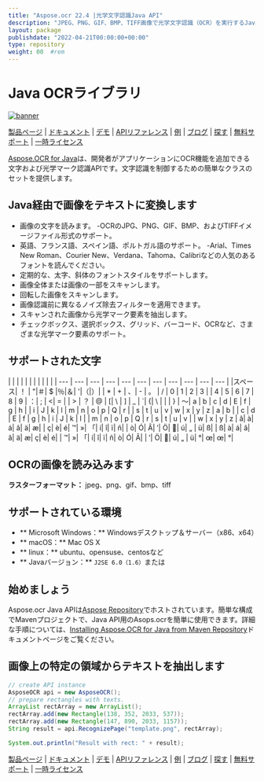 ```yaml
---
title: "Aspose.ocr 22.4 |光学文字認識Java API" 
description: "JPEG、PNG、GIF、BMP、TIFF画像で光学文字認識（OCR）を実行するJavaクラスライブラリ。 OCR経由で英語、フランス語、スペイン語、ポルトガル語を抽出します。" 
layout: package
publishdate: "2022-04-21T00:00:00+00:00"
type: repository
weight: 00	#rem
---
```


# Java OCRライブラリ
[![banner](../aspose_ocr-for-java-banner.png)](./)

[製品ページ](https://products.aspose.com/ocr/java) | [ドキュメント](https://docs.aspose.com/ocr/java/) | [デモ](https://products.aspose.app/ocr/family) | [APIリファレンス](https://apireference.aspose.com/ocr/java) | [例](https://github.com/aspose-ocr/Aspose.OCR-for-Java) | [ブログ](https://blog.aspose.com/category/ocr/) | [探す](https://search.aspose.com/) | [無料サポート](https://forum.aspose.com/c/ocr) | [一時ライセンス](https://purchase.aspose.com/temporary-license)

[Aspose.OCR for Java](https://products.aspose.com/ocr/java)は、開発者がアプリケーションにOCR機能を追加できる文字および光学マーク認識APIです。文字認識を制御するための簡単なクラスのセットを提供します。

## Java経由で画像をテキストに変換します
 - 画像の文字を読みます。
-OCRのJPG、PNG、GIF、BMP、およびTIFFイメージファイル形式のサポート。
 - 英語、フランス語、スペイン語、ポルトガル語のサポート。
-Arial、Times New Roman、Courier New、Verdana、Tahoma、Calibriなどの人気のあるフォントを読んでください。
 - 定期的な、太字、斜体のフォントスタイルをサポートします。
 - 画像全体または画像の一部をスキャンします。
 - 回転した画像をスキャンします。
 - 画像認識前に異なるノイズ除去フィルターを適用できます。
 - スキャンされた画像から光学マーク要素を抽出します。
 - チェックボックス、選択ボックス、グリッド、バーコード、OCRなど、さまざまな光学マーク要素のサポート。

## サポートされた文字
| | | | | | | | | | |
| --- | --- | --- | --- | --- | --- | --- | --- | --- | --- | --- |
|スペース| ！ | "|＃| $ |％|＆| '|（|）|
| * | + | 、| -  | 。 | / | 0 | 1 | 2 | 3 |
| 4 | 5 | 6 | 7 | 8 | 9 | ：| ; | <| = |
| > | ？ | @ | [| \ | ] | _ | `| {| \ | |
| } | 〜| a | b | c | d | E | f | g | h |
| i | J | k | l | m | n | o | p | Q | r |
| s | t | u | v | w | x | y | z | a | b |
| c | d | E | f | g | h | i | J | k | l |
| m | n | o | p | Q | r | s | t | u | v |
| w | x | y | z | â| à| á| â| ä| æ|
| ç| è| é| ™| »| 「| í| î| ï| ñ|
| ò| Ó| Â| ′| Ö| | ú| „ | ü| ß|
| ß| à| á| â| â| ä| æ| ç| è| é|
| ™| »| 「| í| î| ï| ñ| ò| Ó| Â|
| ′| Ö| | ú| „ | ü| °| œ| œ| °|

## OCRの画像を読み込みます
**ラスターフォーマット：** jpeg、png、gif、bmp、tiff

## サポートされている環境
 -  ** Microsoft Windows：** Windowsデスクトップ＆サーバー（x86、x64）
 -  ** macOS：** Mac OS X
 -  ** linux：** ubuntu、opensuse、centosなど
 -  ** Javaバージョン：** `J2SE 6.0（1.6）`または

## 始めましょう

Aspose.ocr Java APIは[Aspose Repository](https://repository.aspose.com/ocr/)でホストされています。簡単な構成でMavenプロジェクトで、Java API用のAsops.ocrを簡単に使用できます。詳細な手順については、[Installing Aspose.OCR for Java from Maven Repository](https://docs.aspose.com/ocr/java/installation/)ドキュメントページをご覧ください。

## 画像上の特定の領域からテキストを抽出します

```java
// create API instance
AsposeOCR api = new AsposeOCR();
// prepare rectangles with texts.
ArrayList rectArray = new ArrayList();
rectArray.add(new Rectangle(138, 352, 2033, 537));
rectArray.add(new Rectangle(147, 890, 2033, 1157));
String result = api.RecognizePage("template.png", rectArray);

System.out.println("Result with rect: " + result);
```

[製品ページ](https://products.aspose.com/ocr/java) | [ドキュメント](https://docs.aspose.com/ocr/java/) | [デモ](https://products.aspose.app/ocr/family) | [APIリファレンス](https://apireference.aspose.com/ocr/java) | [例](https://github.com/aspose-ocr/Aspose.OCR-for-Java) | [ブログ](https://blog.aspose.com/category/ocr/) | [探す](https://search.aspose.com/) | [無料サポート](https://forum.aspose.com/c/ocr) | [一時ライセンス](https://purchase.aspose.com/temporary-license)
